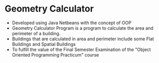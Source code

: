 # Geometry Calculator

- Developed using Java Netbeans with the concept of OOP
- Geometry Calculator Program is a program to calculate the area and perimeter of a building.
- Buildings that are calculated in area and perimeter include some Flat Buildings and Spatial Buildings
- To fulfill the value of the Final Semester Examination of the "Object Oriented Programming Practicum" course
